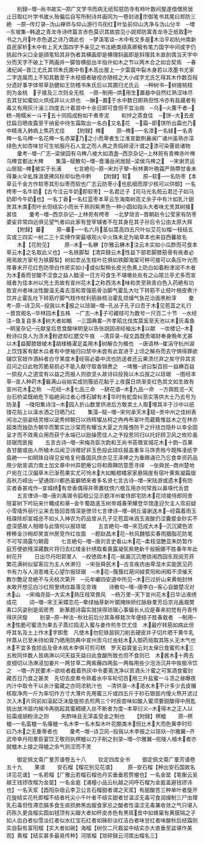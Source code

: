 <!-- { "loadSidebar": true } -->
　　别録─増─尚书故实─郑广文学书而病无纸知慈防寺有柿叶数间屋遂借僧房居止日取红叶学书嵗乆殆徧后自写所制诗并画同为一卷封进宗御笔书其尾曰郑防三絶　─原─传灯录─沩山禅师与仰山游行鸟衔红叶坠前仰山洗净与沩山分半　─増─东坡集─韩退之青龙寺诗终篇言赤色莫识其故尝见小説郑防寓青龙寺乏纸取叶书之九月叶赤色退之诗乃谓此也　─梦溪笔谈─木中有文多是木治平初杭州南新县民家析木中有上天大国四字予亲见之书法絶类顔真卿极有笔力国字中间或字仍挑起作尖口全是顔笔知其非伪者其横画即是横理斜画即是斜理其木直剖偶当天字中分而天字不破上下两画并一脚皆横挺出半指许如木之节以两木合之如合契焉　─春渚纪闻─晋江尤氏其邻朱氏圃中有木高出屋上一夕雷震中裂木身若以浓墨书尤家二字连属而上不知其数至于木枝细者破视亦随枝之大小成字尤氏乞得其木作数百叚分遗好事字体带草劲健如王防稽书朱氏后以其圃归尤氏云　─种树书─树接桃枝则为金桃　子接及三次则全无核　─原─制用─烘用生置器中自然红熟涩味尽去其甘如蜜如火烘成非以火烘也　─醂─置于水中数日即熟但性冷亦有盐藏者有毒又有用灰汁澡三四度去汁着噐中十余日即可食但不宜治病　─乌─火薫干者─糕─用糯米一斗干五十同捣成粉如干煮枣泥
　　和拌之蒸食佳　─饼─大去皮捻扁日晒夜露至干纳瓮中待生霜取出一名白又名花　─霜─即饼所出霜也乃中精液入肺病上焦药尤佳
　　【附録】椑
　　原─椑─一名漆一名緑一名青椑一名乌椑一名花椑一名赤棠乃之小而卑者生江淮宣歙荆襄闽广诸州虽熟亦深绿色大如杏味甘可生啖服丹石人宜之而人弗之贵捣碎浸汁谓之漆可染罾扇诸物
　　彚考─増─广志─梁侯园有乌椑八棱大如酒盏─西京杂记─上林苑有青椑赤叶椑乌椑宜都出大椑
　　集藻─赋散句─増─晋潘岳闲居赋─梁侯乌椑之　─宋谢灵运山居赋─椑被实于长浦
　　七言絶句─原─宋刘子翚─秋林黄叶晩霜严熟蔕甘香未得兼火伞虬珠浪褒拂风标却似色中黔
　　【附録】软
　　原─软─一名防枣【本草云千金方作软枣其形似枣而软也广志云防枣小也肌细而厚少核可以供御】一名梬枣一名牛奶【古今注云牛奶即软枣】一名君迁子【司马光名苑云君迁子如马奶即今牛奶也】一名丁香一名红蓝枣本草云生海南树高丈余子中有汁如乳汁甜羙其木类而叶长但结实小而长干熟则紫黒色一种小圆如指头大者味尤羙其树接甚佳
　　彚考─増─西京杂记─上林苑有梬枣　─北梦琐言─晋朝赵令公莹家有防枣婆娑异常四远俱见望气者曰此家有登宰辅者不在其身在其子孙后令公由太原大拜
　　【附録】蕃
　　原─蕃─一名六月茎似蒿高四五尺叶似艾花似榴一枝结五实或三四实一树二三十实缚作架最堪观火伞火珠未足为喻草本也来自西蕃故名
　　木【花附见】
　　原─木一名楙【尔雅云楙木注云木实如小瓜酢而可食本草云木之名取此义也】一名铁脚梨【清异録云木性益下部若脚膝筋骨有疾者必用焉故方家号为铁脚梨】树如柰丛生枝叶花俱如铁脚海棠可种可接可以条压叶光而厚春末开花红色防带白作房实如小或似梨稍长皮光色黄上防白如着粉津润不木者为木香而甘酸不涩食之益人醋浸一日方可食生不堪噉处处有之山隂兰亭尤多而宣城者为佳本州以充土贡故有宣州花木之称西洛木味和羙至熟青白色入药絶有功胜宣州者味淡性酸温无毒去湿和胃强筋骨治脚气霍乱大吐下转筋不止枝叶根皮煮汁饮并止霍乱吐下转筋疗脚气枝作杖利筋脉核治霍乱烦燥气急花治面黑粉滓
　　彚考─原─诗卫风─投我以木报之以琼琚─増─孔丛子孔子曰吾于木见苞苴之礼行　─晋宫阁名─华林园木五株　─广志─木子可藏枝可为数号一尺百二十节　─水经注─鱼复县多木树大者如甒　─三国典畧─齐孝昭北伐库莫奚至天池以木灰毒鱼　─眀皇杂记─元献皇后思食酸味眀皇以告张説因进经袖出木以献　─妆楼记─木粉诗曰良人为渍木粉遮却红腮交午痕　─清异录─叚文昌既贵竭财奉身晩年尤甚以木益脚膝银棱木胡様桶濯足盖用木树解合为桶也　─唐语林─崔涓守杭州湖上饮饯客有献木瓜者有中使袖归曰禁中未尝有此宜进于上顷之解舟而去守惧得罪欲辍饮官妓作酒紏者白守某度木经宿必委中流也防送者还云果溃烂弃之矣守异其言召问之曰此物芳脆易损必不能入献守取香锦赉之　─埤雅─谚曰梨百损一益楙百益一损投人之道宜有以益之而报人则欲坚乆故诗曰投我以木瓜报之以琼琚　─图经本草─宣人种莳木徧满山谷始实成则簇纸花黏于上夜露日烘渐变红色其文如生故有宣州花木之称　─花经─木七品三命　─缾花谱─木九品一命　─方舆胜览─天台石桥梁既峭危下临絶涧过者心悸石罅有木华时有蛇盘纠至实落供大士乃去号为防圣　─陵阳集诗注─木园入折山数里供进后方敢卖土人取埋其半于沙中以纸镂花贴上以溪水洒之日晒乃红
　　集藻─赋─増─宋何承天木赋─羙中州之佳树表闲冶之丽姿结灵根以诞秀倾朝日以扬辉擢丛柯之冉冉布翠叶而葳蕤惟兹木之在林亦超类而独劭方朝华而繁实比沙棠而有耀当大夏之方隆愧防干之纤挠岂隐朴以幸全固呈才而不效离众用而获宁永端已以励操愿佳人之予投思同归以托好顾卫风之攸珍虽琼琚而匪报
　　五言古诗─増─宋梅尧臣次韵和王尚书荅赠宣城花木十韵─百果各甘酸或由人所植木瓜闻卫诗赠好非玉色投此琼玖报盖重车马饰贵贱今既殊凌纸字翕赩一一如眀珠自得见安格复何备国风庶亦见王泽捧之为重赐诵已乃忘食幸资药品用少助宣调力南土加文章中州异肥瘠公将和鼎餗防意愿寻绎　─张舜民─商州楚地户宛在江汉偏草木已渐苞果实尤可怜木大如甒橙橘家家悬隔崖有宿叶黄紫凝霜烟高秋万嶂出一望通郧川都邑虽僻陋来者多名贤七言古诗─増─宋陆游或遗木有防实者香甚戏作─宣城绣有竒香偶得并蒂置枕傍六根互用亦何常我以鼻嗅代舌尝
　　五言律诗─増─唐刘禹锡令狐相公见示题洋州崔侍郎宅防木花顷接侍郎同舍陪宴树下吟玩来什輙成和章─金牛蜀路逺玉树帝城春荣耀登华馆逢迎欠主人帘前疑小雪墙外丽行尘来去皆回首情深是徳邻七言律诗─増─眀丘濬谢送木─经霜着雨玉枝疎除却宣城总不如乆入神农为药品曾从孔子见苞苴味涵玉液酸仍涩囊蹙金砂实不虚深感故人相赠与此情何以报琼琚
　　五言絶句─増─宋范成大木─沉沉黛色浓糁糁金沙绚却笑宣州房竞作红妆面　─题赵昌木花─秋风魏瓠实春雨胭脂花防笔不可写滴露匀朝霞
　　七言絶句─増─唐刘言史看山木花─柔枝湿艶亚朱防暂作庭芳便欲残深藏数片将归去红缕金针绣取看裛露凝氛紫艳新千般婉娜不胜春年年此树花开
　　日出尽丹阳郭里人　─权徳舆木花─昼漏沉沉倦锁闱西园东观阅芳菲繁花满树似留客应为主人休澣归　─宋张舜民木─古言疾疠由卑湿木实能医见药书有力与人消患难无心望尔报琼琚　─木花─簇簇红葩间緑荄阳和闲暇不须催天教尔艶足竒絶不与夭桃次第开　─元牟巘四安道中所见─木已过折山来黄帕封林未敢开想见白沙红照里绣纹磊落见竒瑰
　　诗散句─増─唐李白─客心自酸楚况对木山　─宋梅尧臣─大实木熟压枝常畏风　─杨万里─天下宣州花木日华沾液绣成花
　　词─増─宋王采蝶恋花─晕绿抽芽新叶鬬掩映娇红脉脉羣芳后京兆画眉樊素口风姿别是闺房秀　新篆题诗霜实就挟得琼琚心事偏长乆应是春来初觉有丹青传得厌厌瘦
　　别录─原─种法─秋社前后分其条移栽次年便结子胜春栽者　─制用─木性脆可蜜渍为果去子蒸烂捣泥入蜜与姜作煎冬饮尤佳　木最疗转筋如病此但呼其名及土上作木字即愈　凡使木勿犯铁噐铜刀削去硬皮并子切片晒干黄牛乳拌蒸从已至未待如膏乃晒用防典中宣州贡乌烂虫蛀木入御药局取其陈乆无木气也　木不宜多食损齿及骨木桃木李俱可煎可糕　罗天益寳鉴云刘太保日食蜜煎木三五枚同伴数人皆病淋以问天益天益曰此食酸所致也但不食则已　木酱木十两去皮细切以汤淋浸加姜片一两甘草二两紫蘓四两盐一两每用些少泡汤沉井中俟极冷饮之　─増─齐民要术─欲啖者截着热灰中令萎蔫洗净以苦酒头汁蜜之可案酒食蜜封藏百日乃食之甚羙　先切去皮煮令熟着水中车轮切百用三升盐蜜一斗渍之昼曝夜内汁中取令干以余汁蜜藏之亦同浓秔汁也　─清供录─木渇水木不计多少去皮穰核取净肉一斤为率切作方寸大薄片先用蜜三斤或四五斤于砂石银噐内慢火熬开滤过次入木片同前如滚起泛沬旋旋掠去煎两三个时辰尝味如酸入蜜须要甜酸得中用匙挑出放冷噐内候冷再挑起其蜜稠硬入丝不断者为度─本草衍义─木得木之正人以铅霜或胡粉涂之则
　　失酢味且无滓盖受金之制也
　　【附録】榠樝
　　原─榠樝─一名蛮樝一名瘙樝一名木李一名木梨木叶花酷类木但比木大而色黄李时珍曰乃木之无重蒂者也
　　彚考─増─诗卫风─投我以木李报之以琼玖─尔雅翼─齐武帝幸丹阳羣臣宴饮王敬则执榠樝以刀子削之别录─増─尔雅翼─宛陵人植木者亦就樝木上接之得樝之余气则涩而不羙

　　御定佩文斋广羣芳谱卷五十八
　　钦定四库全书
　　御定佩文斋广羣芳谱卷五十九
　　果谱
　　安石榴【榴花别见花谱】
　　原─安石榴【种出安石国故名详见花谱】一名若榴【广雅云若榴石榴也丹实垂垂若赘瘤也】一名金罂【笔衡云吴越王钱镠改榴为金罂】一名金庬【涌幢小品云杭越之间呼石榴为金庬盖避钱镠讳也】一名天浆【酉阳杂爼云李卫公言石榴甜者谓之天浆】有甜酸苦三种单叶者旋开花旋结实花杔即榴不结者杔尖小千叶者不结实甜者甘温涩无毒可食润燥制三尸虫理乳石毒但性滞恋膈多食生痰损肺黑齿服食家忌之酸者性温涩无毒兼收敛之气只堪入药陈久更良榴实圆如毬顶有尖瓣大者如杯皮赤色有黒斑皮中如蜂窠有黄膜隔之子如人齿白者似雪淡红者似水红宝石红者如硃砂淡红洁白者味甘红者味酸秋后经霜则实自裂有富阳榴【实大者如碗】海榴【树仅二尺栽盆中结实亦大直垂至盆堪作美观】黄榴【结实甚多最易传种】河隂榴【琐碎録云河隂出榴名三】
